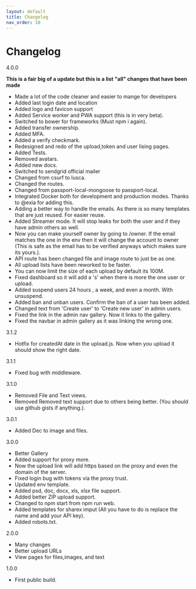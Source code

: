 ```yaml
---
layout: default
title: Changelog
nav_order: 10
---
```


# Changelog
4.0.0

__This is a fair big of a update but this is a list "all" changes that have been made__

* Made a lot of the code cleaner and easier to mange for developers
* Added last login date and location
* Added logo and favicon support
* Added Service worker and PWA support (this is in very beta).
* Switched to bower for frameworks (Must npm i again).
* Added transfer ownership.
* Added MFA.
* Added a verify checkmark.
* Redesigned and redo of the upload,token and user lising pages.
* Added Tests.
* Removed avatars.
* Added new docs.
* Switched to sendgrid official mailer
* Changed from csurf to lusca.
* Changed the routes.
* Changed from passport-local-mongoose to passport-local.
* Integrated Docker both for development and production modes.  Thanks to @exia for adding this.
* Adding a better way to handle the emails.  As there is so many templates that are just reused.  For easier reuse.
* Added Streamer mode.  It will stop leaks for both the user and if they have admin others as well.
* Now you can make yourself owner  by going to /owner.  If the email matches the one in the env then it will change the account to owner (This is safe as the email has to be verified anyways which makes sure its yours.).
* API route has been changed file and image route to just be as one.
* All upload lists have been reworked to be faster.
* You can now limit the size of each upload by default its 100M.
* Fixed dashboard so it will add a 's' when there is more the one user or upload.
* Added suspend users 24 hours , a week, and even a month. With unsuspend.
* Added ban and unban users. Confirm the ban of a user has been added.
* Changed text from 'Create user' to 'Create new user' in admin users.
* Fixed the link in the admin nav gallery.  Now it links to the gallery.
* Fixed the navbar in admin gallery as it was linking the wrong one.

3.1.2
* Hotfix for createdAt date in the upload.js. Now when  you upload it should show the right date.

3.1.1
* Fixed bug with middleware.

3.1.0
* Removed File and Text views.
* Removed Removed text support due to others being better. (You should use github gists if anything.).

3.0.1
* Added Dec to image and files.

3.0.0
* Better Gallery
* Added support for proxy more.
* Now the upload link will add https based on the proxy and even the domain of the server.
* Fixed login bug with tokens via the proxy trust.
* Updated env template.
* Added psd, doc, docx, xls, xlsx file support.
* Added better ZIP upload support.
* Changed to npm start from npm run web.
* Added templates for sharex imput (All you have to do is replace the name and add your API key).
* Added robots.txt.

2.0.0
* Many changes
* Better upload URLs
* View pages for files,images, and text

1.0.0
* First public build.
